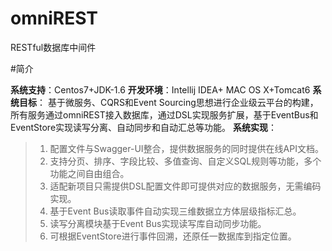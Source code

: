 # omniREST
RESTful数据库中间件

#简介

**系统支持**：Centos7+JDK-1.6
**开发环境**：Intellij IDEA+ MAC OS X+Tomcat6
**系统目标**：
基于微服务、CQRS和Event Sourcing思想进行企业级云平台的构建，所有服务通过omniREST接入数据库，通过DSL实现服务扩展，基于EventBus和EventStore实现读写分离、自动同步和自动汇总等功能。
**系统实现**：
> 1. 配置文件与Swagger-UI整合，提供数据服务的同时提供在线API文档。
> 2. 支持分页、排序、字段比较、多值查询、自定义SQL规则等功能，多个功能之间自由组合。
> 3. 适配新项目只需提供DSL配置文件即可提供对应的数据服务，无需编码实现。
> 4. 基于Event Bus读取事件自动实现三维数据立方体层级指标汇总。
> 5. 读写分离模块基于Event Bus实现读写库自动同步功能。
> 6. 可根据EventStore进行事件回溯，还原任一数据库到指定位置。
